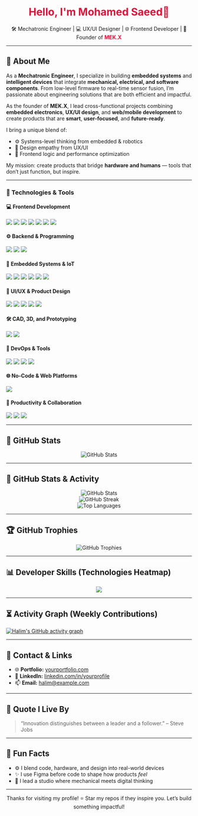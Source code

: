 <!-- GitHub Profile README -->

<h1 align="center" style="color:crimson;">Hello, I'm Mohamed Saeed👋</h1>

<p align="center">
  🛠️ Mechatronic Engineer | 💻 UX/UI Designer | 🌐 Frontend Developer | 🚀 Founder of <strong style="color:crimson;">MEK.X</strong>
</p>

---

## 🔴 About Me

As a **Mechatronic Engineer**, I specialize in building **embedded systems** and **intelligent devices** that integrate **mechanical, electrical, and software components**. From low-level firmware to real-time sensor fusion, I’m passionate about engineering solutions that are both efficient and impactful.

As the founder of **MEK.X**, I lead cross-functional projects combining **embedded electronics**, **UX/UI design**, and **web/mobile development** to create products that are **smart**, **user-focused**, and **future-ready**.

I bring a unique blend of:
- ⚙️ Systems-level thinking from embedded & robotics
- 🎨 Design empathy from UX/UI  
- 🧠 Frontend logic and performance optimization  

My mission: create products that bridge **hardware and humans** — tools that don’t just function, but inspire.

---

### 🔴 Technologies & Tools

#### 💻 Frontend Development
<p>
  <img src="https://img.shields.io/badge/HTML5-E34F26?style=flat&logo=html5&logoColor=white"/>
  <img src="https://img.shields.io/badge/CSS3-1572B6?style=flat&logo=css3&logoColor=white"/>
  <img src="https://img.shields.io/badge/JavaScript-F7DF1E?style=flat&logo=javascript&logoColor=black"/>
  <img src="https://img.shields.io/badge/React-61DAFB?style=flat&logo=react&logoColor=black"/>
  <img src="https://img.shields.io/badge/Tailwind_CSS-06B6D4?style=flat&logo=tailwind-css&logoColor=white"/>
  <img src="https://img.shields.io/badge/Next.js-000000?style=flat&logo=next.js&logoColor=white"/>
  <img src="https://img.shields.io/badge/Flutter-02569B?style=flat&logo=flutter&logoColor=white"/>
</p>

#### ⚙️ Backend & Programming
<p>
  <img src="https://img.shields.io/badge/Python-3776AB?style=flat&logo=python&logoColor=white"/>
  <img src="https://img.shields.io/badge/C++-00599C?style=flat&logo=c%2B%2B&logoColor=white"/>
  <img src="https://img.shields.io/badge/Bash-4EAA25?style=flat&logo=gnu-bash&logoColor=white"/>
</p>

#### 🔌 Embedded Systems & IoT
<p>
  <img src="https://img.shields.io/badge/Arduino-00979D?style=flat&logo=arduino&logoColor=white"/>
  <img src="https://img.shields.io/badge/ESP32-000000?style=flat&logo=espressif&logoColor=white"/>
  <img src="https://img.shields.io/badge/Embedded%20C-A8B9CC?style=flat&logo=c&logoColor=white"/>
  <img src="https://img.shields.io/badge/Sensors-6DB33F?style=flat&logo=simpleicons&logoColor=white"/>
  <img src="https://img.shields.io/badge/PCB%20Design-43B02A?style=flat&logo=autodesk&logoColor=white"/>
  <img src="https://img.shields.io/badge/IoT-007ACC?style=flat&logo=internetofthings&logoColor=white"/>
</p>

#### 🎨 UI/UX & Product Design
<p>
  <img src="https://img.shields.io/badge/Figma-F24E1E?style=flat&logo=figma&logoColor=white"/>
  <img src="https://img.shields.io/badge/Figma%20Design%20System-000000?style=flat&logo=figma&logoColor=white"/>
  <img src="https://img.shields.io/badge/User%20Research-4CAF50?style=flat&logo=google&logoColor=white"/>
  <img src="https://img.shields.io/badge/Adobe%20XD-FF61F6?style=flat&logo=adobe-xd&logoColor=white"/>
  <img src="https://img.shields.io/badge/Blender-F5792A?style=flat&logo=blender&logoColor=white"/>
</p>

#### 🛠️ CAD, 3D, and Prototyping
<p>
  <img src="https://img.shields.io/badge/Fusion%20360-FFB600?style=flat&logo=autodesk&logoColor=white"/>
  <img src="https://img.shields.io/badge/SolidWorks-E32127?style=flat&logo=solidworks&logoColor=white"/>
</p>

#### 🚀 DevOps & Tools
<p>
  <img src="https://img.shields.io/badge/Git-F05032?style=flat&logo=git&logoColor=white"/>
  <img src="https://img.shields.io/badge/GitHub-181717?style=flat&logo=github&logoColor=white"/>
  <img src="https://img.shields.io/badge/Linux-FCC624?style=flat&logo=linux&logoColor=black"/>
  <img src="https://img.shields.io/badge/Firebase-FFCA28?style=flat&logo=firebase&logoColor=black"/>
</p>

#### 🌐 No-Code & Web Platforms
<p>
  <img src="https://img.shields.io/badge/Webflow-4353FF?style=flat&logo=webflow&logoColor=white"/>
</p>

#### 🧠 Productivity & Collaboration
<p>
  <img src="https://img.shields.io/badge/Notion-000000?style=flat&logo=notion&logoColor=white"/>
  <img src="https://img.shields.io/badge/Trello-0052CC?style=flat&logo=trello&logoColor=white"/>
  <img src="https://img.shields.io/badge/Slack-4A154B?style=flat&logo=slack&logoColor=white"/>
</p>

---


## 🔴 GitHub Stats

<p align="center">
  <img src="https://github-readme-stats.vercel.app/api?username=yourusername&show_icons=true&theme=radical" alt="GitHub Stats"/>
</p>

---
## 🔴 GitHub Stats & Activity

<p align="center">
  <img src="https://github-readme-stats.vercel.app/api?username=yourusername&show_icons=true&theme=radical&border_radius=12" alt="GitHub Stats"/>
  <br/>
  <img src="https://github-readme-streak-stats.herokuapp.com/?user=yourusername&theme=radical&border_radius=12" alt="GitHub Streak"/>
  <br/>
  <img src="https://github-readme-stats.vercel.app/api/top-langs/?username=yourusername&layout=compact&theme=radical&border_radius=12" alt="Top Languages"/>
</p>

---

## 🏆 GitHub Trophies

<p align="center">
  <img src="https://github-profile-trophy.vercel.app/?username=yourusername&theme=radical&margin-w=15&no-frame=true" alt="GitHub Trophies"/>
</p>

---

## 📊 Developer Skills (Technologies Heatmap)

<p align="center">
  <img src="https://skillicons.dev/icons?i=html,css,js,react,nextjs,flutter,tailwind,python,cpp,nodejs,bash,express,arduino,figma,xd,blender,git,github,firebase,vercel,webflow,linux&perline=8" />
</p>

---

## ⏳ Activity Graph (Weekly Contributions)

[![Halim's GitHub activity graph](https://github-readme-activity-graph.cyclic.app/graph?username=yourusername&theme=redical)](https://github.com/ashutosh00710/github-readme-activity-graph)

---


## 🔴 Contact & Links

- 🌐 **Portfolio:** [yourportfolio.com](https://yourportfolio.com)  
- 💼 **LinkedIn:** [linkedin.com/in/yourprofile](https://linkedin.com/in/yourprofile)  
- 📫 **Email:** [halim@example.com](mailto:halim@example.com)

---

## 🔴 Quote I Live By

> “Innovation distinguishes between a leader and a follower.” – Steve Jobs

---

## 🔴 Fun Facts

- ⚙️ I blend code, hardware, and design into real-world devices  
- ✨ I use Figma before code to shape how products *feel*  
- 🧩 I lead a studio where mechanical meets digital thinking

---

<p align="center">
  Thanks for visiting my profile!  
  ⭐️ Star my repos if they inspire you. Let’s build something impactful!
</p>
